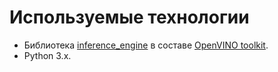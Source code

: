 # Используемые технологии

- Библиотека [inference_engine][inference_engine] в составе
  [OpenVINO toolkit][openvino-toolkit].
- Python 3.x.

<!-- LINKS -->
[openvino-toolkit]: https://software.intel.com/en-us/openvino-toolkit
[inference_engine]: https://software.intel.com/en-us/articles/OpenVINO-InferEngine